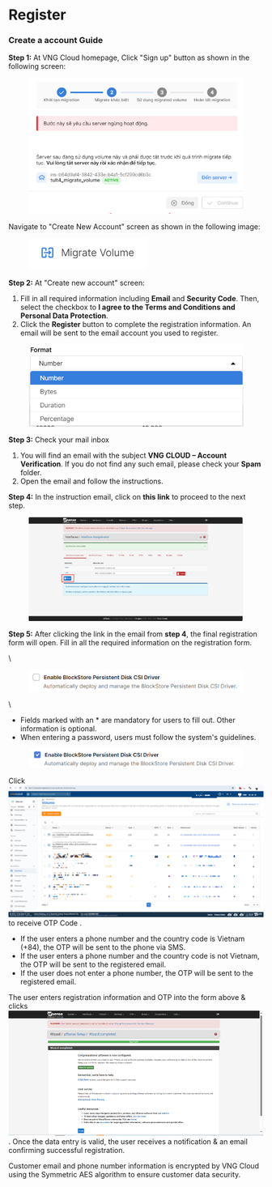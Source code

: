 # Register

### Create a account Guide <a href="#id-dangkytaikhoan-huongdantaotaikhoan" id="id-dangkytaikhoan-huongdantaotaikhoan"></a>

**Step 1:** At VNG Cloud homepage, Click "Sign up" button as shown in the following screen:

<figure><img src="../.gitbook/assets/image (1) (1) (1) (1) (1) (1) (1) (1) (1) (1) (1) (1) (1) (1) (1) (1) (1) (1) (1) (1) (1) (1) (1) (1) (1) (1) (1) (1) (1) (1) (1) (1) (1) (1) (1) (1) (1) (1) (1) (1) (1).png" alt=""><figcaption></figcaption></figure>

Navigate to "Create New Account" screen as shown in the following image:&#x20;

<figure><img src="../.gitbook/assets/image (1) (1) (1) (1) (1) (1) (1) (1) (1) (1) (1) (1) (1) (1) (1) (1) (1) (1) (1) (1) (1) (1) (1) (1) (1) (1) (1) (1) (1) (1) (1) (1) (1) (1) (1) (1) (1) (1) (1) (1) (1) (1).png" alt=""><figcaption></figcaption></figure>

**Step 2:** At "Create new account" screen:

1. Fill in all required information including **Email** and **Security Code**. Then, select the checkbox to **I agree to the Terms and Conditions and Personal Data Protection**.
2. Click the **Register** button to complete the registration information. An email will be sent to the email account you used to register.

<figure><img src="../.gitbook/assets/image (3) (1) (1) (1) (1) (1) (1) (1) (1) (1) (1) (1) (1) (1) (1) (1) (1) (1) (1) (1) (1) (1) (1) (1) (1) (1) (1) (1) (1) (1) (1) (1) (1).png" alt=""><figcaption></figcaption></figure>

**Step 3:** Check your mail inbox

1. You will find an email with the subject **VNG CLOUD – Account Verification**. If you do not find any such email, please check your **Spam** folder.
2. Open the email and follow the instructions.

**Step 4:** In the instruction email, click on **this link** to proceed to the next step.

<figure><img src="../.gitbook/assets/image (14) (1) (1) (1) (1) (1) (1) (1) (1) (1) (1).png" alt=""><figcaption></figcaption></figure>

**Step 5:** After clicking the link in the email from **step 4**, the final registration form will open. Fill in all the required information on the registration form.

\


<figure><img src="../.gitbook/assets/image (16) (1) (1) (1) (1) (1) (1) (1) (1) (1) (1).png" alt=""><figcaption></figcaption></figure>

\


* Fields marked with an \* are mandatory for users to fill out. Other information is optional.
* When entering a password, users must follow the system's guidelines.

<figure><img src="../.gitbook/assets/image (17) (1) (1) (1) (1) (1) (1) (1) (1) (1) (1).png" alt=""><figcaption></figcaption></figure>

Click ![](<../.gitbook/assets/image (18) (1) (1) (1) (1) (1) (1) (1) (1) (1) (1).png>) to receive OTP Code .

* If the user enters a phone number and the country code is Vietnam (+84), the OTP will be sent to the phone via SMS.
* If the user enters a phone number and the country code is not Vietnam, the OTP will be sent to the registered email.
* If the user does not enter a phone number, the OTP will be sent to the registered email.

The user enters registration information and OTP into the form above & clicks <img src="../.gitbook/assets/image (8) (1) (1) (1) (1) (1) (1) (1) (1) (1) (1) (1) (1) (1) (1) (1) (1) (1) (1).png" alt="" data-size="line"> . Once the data entry is valid, the user receives a notification & an email confirming successful registration.

Customer email and phone number information is encrypted by VNG Cloud using the Symmetric AES algorithm to ensure customer data security.
